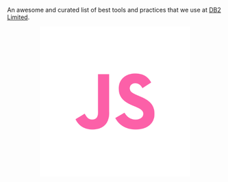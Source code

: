 An awesome and curated list of best tools and practices that we use at [DB2 Limited](https://db2.io).

<p align="center">
  <img src="./assets/js.svg" width="350" style="background-color:white">
</p>
